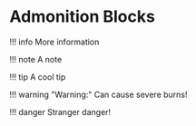 # Admonition Blocks

!!! info
    More information

!!! note
    A note

!!! tip
    A cool tip

!!! warning "Warning:"
    Can cause severe burns!

!!! danger
    Stranger danger!

